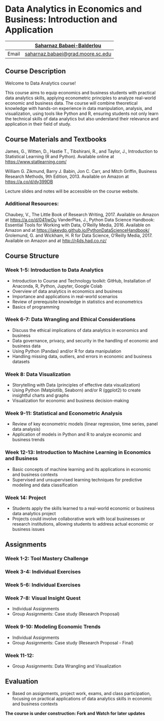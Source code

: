 # Data Analytics in Economics and Business: Introduction and Application
|  | [Saharnaz Babaei-Balderlou](https://saharnazbabaei.wixsite.com/home) |
|--------------|--------------------------------------------------------------|
| Email | [saharnaz.babaei@grad.moore.sc.edu](mailto:saharnaz.babaei@grad.moore.sc.edu) |

## Course Description ##

Welcome to Data Analytics course! 

This course aims to equip economics and business students with practical data analytics skills, applying econometric principles to analyze real-world economic and business data. The course will combine theoretical knowledge with hands-on experience in data manipulation, analysis, and visualization, using tools like Python and R, ensuring students not only learn the technical skills of data analytics but also understand their relevance and application in their field of study.

## Course Materials and Textbooks ##
James, G., Witten, D., Hastie T., Tibshirani, R., and Taylor, J., Introduction to Statistical Learning (R and Python). Available online at https://www.statlearning.com/

William G. Zikmund, Barry J. Babin, Jon C. Carr, and Mitch Griffin, Business Research Methods, 9th Edition, 2013. Available on Amazon at https://a.co/d/dy399DB

Lecture slides and notes will be accessible on the course website. 
### Additional Resources:
Chaubey, V., The Little Book of Research Writing, 2017. Available on Amazon at https://a.co/d/041jwOu 
VanderPlas, J., Python Data Science Handbook: Essential Tools for Working with Data, O’Reilly Media, 2016. Available on Amazon and at https://jakevdp.github.io/PythonDataScienceHandbook/
Grolemund, G. and Wickham, H. R for Data Science, O’Reilly Media, 2017. Available on Amazon and at http://r4ds.had.co.nz/

## Course Structure ##
### Week 1-5: Introduction to Data Analytics
- Introduction to Course and Technology toolkit: GitHub, Installation of Anaconda, R, Python, Jupyter, Google Colab
- Overview of data analytics in economics and business
- Importance and applications in real-world scenarios
- Review of prerequisite knowledge in statistics and econometrics
- Basics of programming 
  
### Week 6-7: Data Wrangling and Ethical Considerations 
- Discuss the ethical implications of data analytics in economics and business
- Data governance, privacy, and security in the handling of economic and business data
- Using Python (Pandas) and/or R for data manipulation
- Handling missing data, outliers, and errors in economic and business datasets

### Week 8: Data Visualization
- Storytelling with Data (principles of effective data visualization)
- Using Python (Matplotlib, Seaborn) and/or R (ggplot2) to create insightful charts and graphs
- Visualization for economic and business decision-making

### Week 9-11: Statistical and Econometric Analysis
- Review of key econometric models (linear regression, time series, panel data analysis)
- Application of models in Python and R to analyze economic and business trends

### Week 12-13: Introduction to Machine Learning in Economics and Business
- Basic concepts of machine learning and its applications in economic and business contexts
- Supervised and unsupervised learning techniques for predictive modeling and data classification

### Week 14: Project
- Students apply the skills learned to a real-world economic or business data analytics project
- Projects could involve collaborative work with local businesses or research institutions, allowing students to address actual economic or business issues


## Assignments ## 
### Week 1-2: Tool Mastery Challenge

### Week 3-4: Individual Exercises

### Week 5-6: Individual Exercises

### Week 7-8: Visual Insight Quest
- Individual Assignments
- Group Assignments: Case study (Research Proposal)

### Week 9-10: Modeling Economic Trends
- Individual Assignments
- Group Assignments: Case study (Research Proposal - Final)

### Week 11-12: 
- Group Assignments: Data Wrangling and Visualization




## Evaluation
- Based on assignments, project work, exams, and class participation, focusing on practical applications of data analytics skills in economic and business contexts


**The course is under construction: Fork and Watch for later updates**

